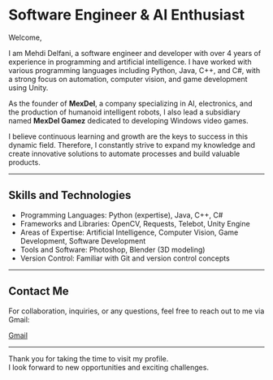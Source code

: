 # Software Engineer & AI Enthusiast

Welcome,

I am Mehdi Delfani, a software engineer and developer with over 4 years of experience in programming and artificial intelligence. I have worked with various programming languages including Python, Java, C++, and C#, with a strong focus on automation, computer vision, and game development using Unity.

As the founder of **MexDel**, a company specializing in AI, electronics, and the production of humanoid intelligent robots, I also lead a subsidiary named **MexDel Gamez** dedicated to developing Windows video games.

I believe continuous learning and growth are the keys to success in this dynamic field. Therefore, I constantly strive to expand my knowledge and create innovative solutions to automate processes and build valuable products.

---

## Skills and Technologies

- Programming Languages: Python (expertise), Java, C++, C#
- Frameworks and Libraries: OpenCV, Requests, Telebot, Unity Engine
- Areas of Expertise: Artificial Intelligence, Computer Vision, Game Development, Software Development
- Tools and Software: Photoshop, Blender (3D modeling)
- Version Control: Familiar with Git and version control concepts

---

## Contact Me

For collaboration, inquiries, or any questions, feel free to reach out to me via Gmail:

[Gmail](themexdel@gmail.com)

---

Thank you for taking the time to visit my profile.  
I look forward to new opportunities and exciting challenges.
